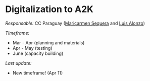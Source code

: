 # Digitalization to A2K

*Responsable:* CC Paraguay ([Maricarmen Sequera](marsebu@gmail.com) and [Luis Alonzo](lupa@creativecommons.org.py))

*Timeframe:*
- Mar - Apr (planning and materials)
- Apr - May (testing)
- June (capacity building)

*Last update:* 
- New timeframe! (Apr 11)
